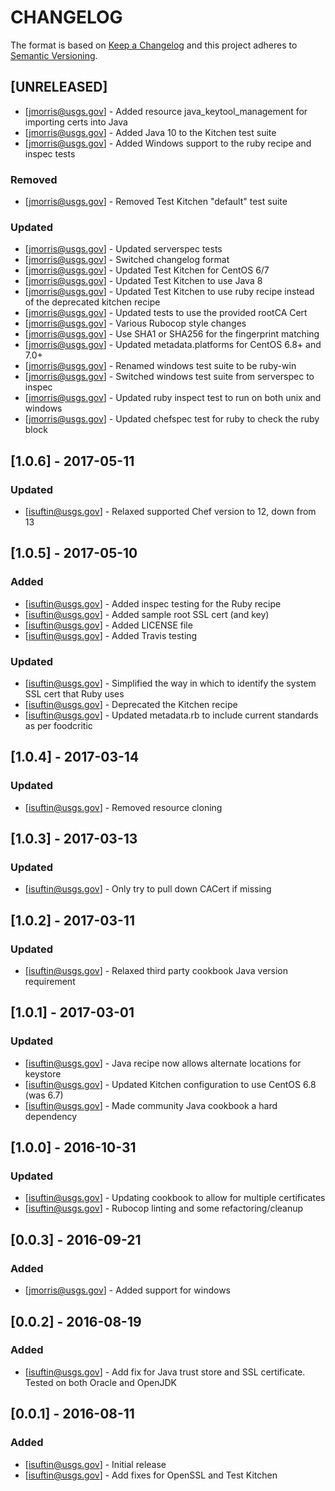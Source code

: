 # CHANGELOG

The format is based on [Keep a Changelog](http://keepachangelog.com/)
and this project adheres to [Semantic Versioning](http://semver.org/).

## [UNRELEASED]
- [jmorris@usgs.gov] - Added resource java_keytool_management for importing certs into Java
- [jmorris@usgs.gov] - Added Java 10 to the Kitchen test suite
- [jmorris@usgs.gov] - Added Windows support to the ruby recipe and inspec tests
### Removed
- [jmorris@usgs.gov] - Removed Test Kitchen "default" test suite
### Updated
- [jmorris@usgs.gov] - Updated serverspec tests
- [jmorris@usgs.gov] - Switched changelog format
- [jmorris@usgs.gov] - Updated Test Kitchen for CentOS 6/7
- [jmorris@usgs.gov] - Updated Test Kitchen to use Java 8
- [jmorris@usgs.gov] - Updated Test Kitchen to use ruby recipe instead of the deprecated kitchen recipe
- [jmorris@usgs.gov] - Updated tests to use the provided rootCA Cert
- [jmorris@usgs.gov] - Various Rubocop style changes
- [jmorris@usgs.gov] - Use SHA1 or SHA256 for the fingerprint matching
- [jmorris@usgs.gov] - Updated metadata.platforms for CentOS 6.8+ and 7.0+
- [jmorris@usgs.gov] - Renamed windows test suite to be ruby-win
- [jmorris@usgs.gov] - Switched windows test suite from serverspec to inspec
- [jmorris@usgs.gov] - Updated ruby inspect test to run on both unix and windows
- [jmorris@usgs.gov] - Updated chefspec test for ruby to check the ruby block

## [1.0.6] - 2017-05-11
### Updated
- [isuftin@usgs.gov] - Relaxed supported Chef version to 12, down from 13

## [1.0.5] - 2017-05-10
### Added
- [isuftin@usgs.gov] - Added inspec testing for the Ruby recipe
- [isuftin@usgs.gov] - Added sample root SSL cert (and key)
- [isuftin@usgs.gov] - Added LICENSE file
- [isuftin@usgs.gov] - Added Travis testing
### Updated
- [isuftin@usgs.gov] - Simplified the way in which to identify the system SSL cert that Ruby uses
- [isuftin@usgs.gov] - Deprecated the Kitchen recipe
- [isuftin@usgs.gov] - Updated metadata.rb to include current standards as per foodcritic

## [1.0.4] - 2017-03-14
### Updated
- [isuftin@usgs.gov] - Removed resource cloning

## [1.0.3] - 2017-03-13
### Updated
- [isuftin@usgs.gov] - Only try to pull down CACert if missing

## [1.0.2] - 2017-03-11
### Updated
- [isuftin@usgs.gov] - Relaxed third party cookbook Java version requirement

## [1.0.1] - 2017-03-01
### Updated
- [isuftin@usgs.gov] - Java recipe now allows alternate locations for keystore
- [isuftin@usgs.gov] - Updated Kitchen configuration to use CentOS 6.8 (was 6.7)
- [isuftin@usgs.gov] - Made community Java cookbook a hard dependency

## [1.0.0] - 2016-10-31
### Updated
- [isuftin@usgs.gov] - Updating cookbook to allow for multiple certificates
- [isuftin@usgs.gov] - Rubocop linting and some refactoring/cleanup

## [0.0.3] - 2016-09-21
### Added
- [jmorris@usgs.gov] - Added support for windows

## [0.0.2] - 2016-08-19
### Added
- [isuftin@usgs.gov] - Add fix for Java trust store and SSL certificate. Tested on both Oracle and OpenJDK

## [0.0.1] - 2016-08-11
### Added
- [isuftin@usgs.gov] - Initial release
- [isuftin@usgs.gov] - Add fixes for OpenSSL and Test Kitchen
